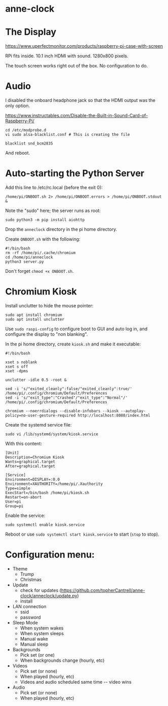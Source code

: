 # anne-clock

# The Display

https://www.uperfectmonitor.com/products/raspberry-pi-case-with-screen

RPi fits inside. 10.1 inch HDMI with sound. 1280x800 pixels.

The touch screen works right out of the box. No configuration to do.

# Audio

I disabled the onboard headphone jack so that the HDMI output was the only option.

https://www.instructables.com/Disable-the-Built-in-Sound-Card-of-Raspberry-Pi/

```
cd /etc/modprobe.d
vi sudo alsa-blacklist.conf # This is creating the file
```

```
blacklist snd_bcm2835
```

And reboot.

# Auto-starting the Python Server

Add this line to /etc/rc.local (before the exit 0):

```
/home/pi/ONBOOT.sh 2> /home/pi/ONBOOT.errors > /home/pi/ONBOOT.stdout &
```

Note the "sudo" here; the server runs as root:

```
sudo python3 -m pip install aiohttp
```

Drop the `anneclock` directory in the pi home directory.

Create `ONBOOT.sh` with the following:

```
#!/bin/bash
rm -rf /home/pi/.cache/chromium
cd /home/pi/anneclock
python3 server.py
```

Don't forget `chmod +x ONBOOT.sh`.

# Chromium Kiosk

Install unclutter to hide the mouse pointer:

```
sudo apt install chromium
sudo apt install unclutter
```

Use `sudo raspi-config` to configure boot to GUI and auto log in, and configure the display to "non blanking".

In the pi home directory, create `kiosk.sh` and make it executable:

```
#!/bin/bash

xset s noblank
xset s off
xset -dpms

unclutter -idle 0.5 -root &

sed -i 's/"exited_cleanly":false/"exited_cleanly":true/' /home/pi/.config/chromium/Default/Preferences
sed -i 's/"exit_type":"Crashed"/"exit_type":"Normal"/' /home/pi/.config/chromium/Default/Preferences

chromium --noerrdialogs --disable-infobars --kiosk --autoplay-policy=no-user-gesture-required http://localhost:8080/index.html
```

Create the systemd service file:

```
sudo vi /lib/systemd/system/kiosk.service
```

With this content:

```
[Unit]
Description=Chromium Kiosk
Wants=graphical.target
After=graphical.target

[Service]
Environment=DISPLAY=:0.0
Environment=XAUTHORITY=/home/pi/.Xauthority
Type=simple
ExecStart=/bin/bash /home/pi/kiosk.sh
Restart=on-abort
User=pi
Group=pi
```

Enable the service:

```
sudo systemctl enable kiosk.service
```

Reboot or use `sudo systemctl start kiosk.service` to start (`stop` to stop).

# Configuration menu:
  - Theme
    - Trump
    - Christmas
  - Update
    - check for updates (https://github.com/topherCantrell/anne-clock/anneclock/update.py)
    - install
  - LAN connection
    - ssid
    - password
  - Sleep Mode
    - When system wakes
    - When system sleeps
    - Manual wake
    - Manual sleep
  - Backgrounds
    - Pick set (or one)
    - When backgrounds change (hourly, etc)
  - Videos
    - Pick set (or none)
    - When played (hourly, etc)
    - Videos and audio scheduled same time -- video wins
  - Audio
    - Pick set (or none)
    - When played (hourly, etc)
